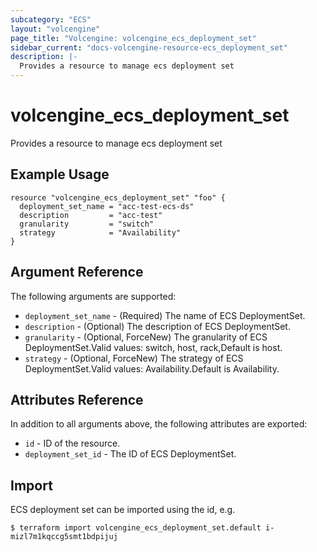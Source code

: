```yaml
---
subcategory: "ECS"
layout: "volcengine"
page_title: "Volcengine: volcengine_ecs_deployment_set"
sidebar_current: "docs-volcengine-resource-ecs_deployment_set"
description: |-
  Provides a resource to manage ecs deployment set
---
```

# volcengine_ecs_deployment_set
Provides a resource to manage ecs deployment set
## Example Usage
```hcl
resource "volcengine_ecs_deployment_set" "foo" {
  deployment_set_name = "acc-test-ecs-ds"
  description         = "acc-test"
  granularity         = "switch"
  strategy            = "Availability"
}
```
## Argument Reference
The following arguments are supported:
* `deployment_set_name` - (Required) The name of ECS DeploymentSet.
* `description` - (Optional) The description of ECS DeploymentSet.
* `granularity` - (Optional, ForceNew) The granularity of ECS DeploymentSet.Valid values: switch, host, rack,Default is host.
* `strategy` - (Optional, ForceNew) The strategy of ECS DeploymentSet.Valid values: Availability.Default is Availability.

## Attributes Reference
In addition to all arguments above, the following attributes are exported:
* `id` - ID of the resource.
* `deployment_set_id` - The ID of ECS DeploymentSet.


## Import
ECS deployment set can be imported using the id, e.g.
```
$ terraform import volcengine_ecs_deployment_set.default i-mizl7m1kqccg5smt1bdpijuj
```

